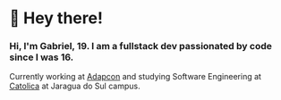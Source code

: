 # 👋 Hey there!

<h3>Hi, I'm Gabriel, 19. I am a fullstack dev passionated by code since I was 16.</h3>

Currently working at [Adapcon](https://github.com/adapcon) and studying Software Engineering at [Catolica](https://www.catolicasc.org.br/) at Jaragua do Sul campus.

<!-- 
### 📋 Stack

<div styles="display: inline-block;">
<img src="https://img.shields.io/badge/Node.js-282C34?logo=node.js&logoColor=339933" alt="NodaJS-logo" heigth="20"/>
<img src="https://img.shields.io/badge/Serverless-282C34?logo=serverless" alt="Serverless-logo" height="20" />
<img src="https://img.shields.io/badge/Vue.js-282C34?logo=vue.js&logoColor=4FC08D" alt="VueJS-logo" height="20" />
<img src="https://img.shields.io/badge/React.js-282C34?logo=react&logoColor=61DAFB" alt="React-JS-logo" height="20" />
<img src="https://img.shields.io/badge/Next.js-282C34?logo=next.js&logoColor=FFFFFF" alt="Next-JS-logo" height="20" />
<img src="https://img.shields.io/badge/Tailwind-282C34?logo=tailwindcss&logoColor=38BDF8" alt="Tailwind-logo" height="20" />
<img src="https://img.shields.io/badge/Sass-282C34?logo=sass&logoColor=CC6699" alt="Sass-logo" height="20" />
<img src="https://img.shields.io/badge/MySQL-282C34?logo=mysql&logoColor=FFFFFF" alt="MySQL-logo" height="20" />
<img src="https://img.shields.io/badge/MongoDB-282C34?logo=mongodb&logoColor=4CA449" alt="Mongodb-logo" height="20" />
<img src="https://img.shields.io/badge/Go-282C34?logo=go&logoColor=007d9c" alt="Go-lang-logo" height="20" />
<img src="https://img.shields.io/badge/Rust-282C34?logo=rust&logoColor=ef4900" alt="Rust-lang-logo" height="20" />
</div>
-->
